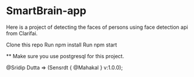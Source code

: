 # SmartBrain-app
Here is a project of detecting the faces of persons using face detection api from Clarifai.

Clone this repo
Run npm install
Run npm start

** Make sure you use postgresql for this project.

@Sridip Dutta => (Sensrdt { @Mahakal } v:1.0.0);
